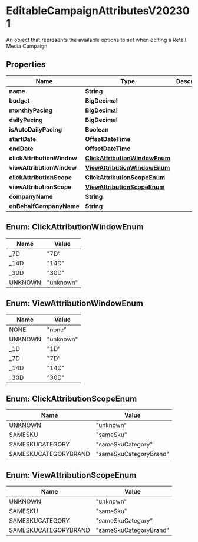 

# EditableCampaignAttributesV202301

An object that represents the available options to set when editing a Retail Media Campaign

## Properties

| Name | Type | Description | Notes |
|------------ | ------------- | ------------- | -------------|
|**name** | **String** |  |  |
|**budget** | **BigDecimal** |  |  [optional] |
|**monthlyPacing** | **BigDecimal** |  |  [optional] |
|**dailyPacing** | **BigDecimal** |  |  [optional] |
|**isAutoDailyPacing** | **Boolean** |  |  |
|**startDate** | **OffsetDateTime** |  |  |
|**endDate** | **OffsetDateTime** |  |  |
|**clickAttributionWindow** | [**ClickAttributionWindowEnum**](#ClickAttributionWindowEnum) |  |  |
|**viewAttributionWindow** | [**ViewAttributionWindowEnum**](#ViewAttributionWindowEnum) |  |  |
|**clickAttributionScope** | [**ClickAttributionScopeEnum**](#ClickAttributionScopeEnum) |  |  [optional] |
|**viewAttributionScope** | [**ViewAttributionScopeEnum**](#ViewAttributionScopeEnum) |  |  [optional] |
|**companyName** | **String** |  |  [optional] |
|**onBehalfCompanyName** | **String** |  |  [optional] |



## Enum: ClickAttributionWindowEnum

| Name | Value |
|---- | -----|
| _7D | &quot;7D&quot; |
| _14D | &quot;14D&quot; |
| _30D | &quot;30D&quot; |
| UNKNOWN | &quot;unknown&quot; |



## Enum: ViewAttributionWindowEnum

| Name | Value |
|---- | -----|
| NONE | &quot;none&quot; |
| UNKNOWN | &quot;unknown&quot; |
| _1D | &quot;1D&quot; |
| _7D | &quot;7D&quot; |
| _14D | &quot;14D&quot; |
| _30D | &quot;30D&quot; |



## Enum: ClickAttributionScopeEnum

| Name | Value |
|---- | -----|
| UNKNOWN | &quot;unknown&quot; |
| SAMESKU | &quot;sameSku&quot; |
| SAMESKUCATEGORY | &quot;sameSkuCategory&quot; |
| SAMESKUCATEGORYBRAND | &quot;sameSkuCategoryBrand&quot; |



## Enum: ViewAttributionScopeEnum

| Name | Value |
|---- | -----|
| UNKNOWN | &quot;unknown&quot; |
| SAMESKU | &quot;sameSku&quot; |
| SAMESKUCATEGORY | &quot;sameSkuCategory&quot; |
| SAMESKUCATEGORYBRAND | &quot;sameSkuCategoryBrand&quot; |



